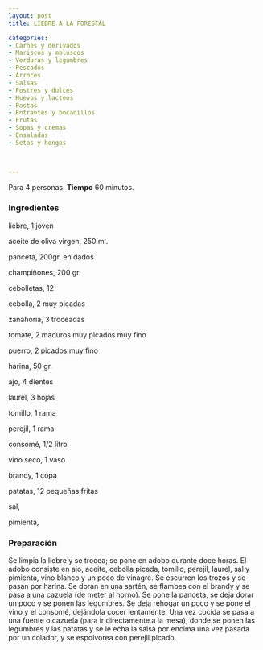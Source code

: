 ```yaml
---
layout: post
title: LIEBRE A LA FORESTAL

categories:
- Carnes y derivados
- Mariscos y moluscos
- Verduras y legumbres
- Pescados
- Arroces
- Salsas
- Postres y dulces
- Huevos y lacteos
- Pastas
- Entrantes y bocadillos
- Frutas
- Sopas y cremas
- Ensaladas
- Setas y hongos
 


---
```


Para 4 personas.
<b>Tiempo</b> 60 minutos.

<h3>Ingredientes</h3>

liebre, 1 joven

aceite de oliva virgen, 250 ml.

panceta, 200gr. en dados

champiñones, 200 gr.

cebolletas, 12

cebolla, 2 muy picadas

zanahoria, 3 troceadas

tomate, 2 maduros muy picados muy fino

puerro, 2 picados muy fino

harina, 50 gr.

ajo, 4 dientes

laurel, 3 hojas

tomillo, 1 rama

perejil, 1 rama

consomé, 1/2 litro

vino seco, 1 vaso

brandy, 1 copa

patatas, 12 pequeñas fritas

sal,

pimienta,

<h3>Preparación</h3>

Se limpia la liebre y se trocea; se pone en adobo durante doce horas. El adobo consiste en ajo, aceite, cebolla picada, tomillo, perejil, laurel, sal y pimienta, vino blanco y un poco de vinagre. Se escurren los trozos y se pasan por harina. Se doran en una sartén, se flambea con el brandy y se pasa a una cazuela (de meter al horno). Se pone la panceta, se deja dorar un poco y se ponen las legumbres. Se deja rehogar un poco y se pone el vino y el consomé, dejándola cocer lentamente. Una vez cocida se pasa a una fuente o cazuela (para ir directamente a la mesa), donde se ponen las legumbres y las patatas y se le echa la salsa por encima una vez pasada por un colador, y se espolvorea con perejil picado.

